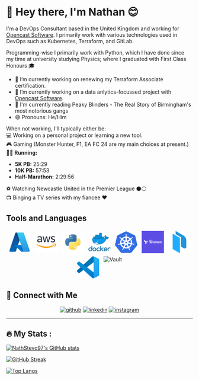 # 👋 Hey there, I'm Nathan :blush:
I'm a DevOps Consultant based in the United Kingdom and working for [Opencast Software](https://opencastsoftware.com/).
I primarily work with various technologies used in DevOps such as Kubernetes, Terraform, and GitLab. 

Programming-wise I primarily work with Python, which I have done since my time at university studying Physics; where I graduated with First Class Honours :mortar_board:

- 🔭 I’m currently working on renewing my Terraform Associate certification. 
- 🌱 I’m currently working on a data anlytics-focussed project with [Opencast Software](https://opencastsoftware.com/).
- 📖 I'm currently reading Peaky Blinders - The Real Story of Birmingham's most notorious gangs
- 😄 Pronouns: He/Him 

When not working, I'll typically either be:<br>
💻 Working on a personal project or learning a new tool.<br>
🎮 Gaming (Monster Hunter, F1, EA FC 24 are my main choices at present.)<br>
🏃‍♂️ **Running:** 
  - **5K PB:** 25:29 
  - **10K PB:** 57:53
  - **Half-Marathon:** 2:29:56

⚽ Watching Newcastle United in the Premier League ⚫⚪<br>
📺 Binging a TV series with my fiancee ❤️

## Tools and Languages

<p align="center">
 <img src="https://raw.githubusercontent.com/github/explore/80688e429a7d4ef2fca1e82350fe8e3517d3494d/topics/azure/azure.png" alt="Azure" height="60" style="vertical-align:top; margin:4px">
 <img src="https://raw.githubusercontent.com/github/explore/80688e429a7d4ef2fca1e82350fe8e3517d3494d/topics/aws/aws.png" alt="AWS" height="60" style="vertical-align:top; margin:4px">
 <img src="https://raw.githubusercontent.com/github/explore/80688e429a7d4ef2fca1e82350fe8e3517d3494d/topics/python/python.png" alt="Python" height="60" style="vertical-align:top; margin:4px">
 <img src="https://raw.githubusercontent.com/github/explore/80688e429a7d4ef2fca1e82350fe8e3517d3494d/topics/docker/docker.png" alt="Docker" height="60" style="vertical-align:top; margin:4px">
 <img src="https://raw.githubusercontent.com/github/explore/80688e429a7d4ef2fca1e82350fe8e3517d3494d/topics/kubernetes/kubernetes.png" alt="Kubernetes" height="60" style="vertical-align:top; margin:4px">
 <img src="https://raw.githubusercontent.com/github/explore/80688e429a7d4ef2fca1e82350fe8e3517d3494d/topics/terraform/terraform.png" alt="Terraform" height="60" style="vertical-align:top; margin:4px">
 <img src="https://raw.githubusercontent.com/devicons/devicon/master/icons/packer/packer-original.svg" alt="Packer" height="60" style="vertical-align:top; margin:4px">
 <img src="https://raw.githubusercontent.com/github/explore/80688e429a7d4ef2fca1e82350fe8e3517d3494d/topics/visual-studio-code/visual-studio-code.png" alt="VS Code" height="60" style="vertical-align:top; margin:4px">
 <img src="https://github.com/hashicorp/vault/blob/f22d202cde2018f9455dec755118a9b84586e082/Vault_PrimaryLogo_Black.png" alt="Vault" height="60" style="vertical-align:top; margin:4px">
</p>

## :handshake: Connect with Me

<p align="center">
<a href=https://github.com/NathStevo97><img src='https://cdn.jsdelivr.net/npm/simple-icons@3.0.1/icons/github.svg' alt='github' height='60'></a>
<a href=https://www.linkedin.com/in/nathanjstephenson/><img src='https://cdn.jsdelivr.net/npm/simple-icons@3.0.1/icons/linkedin.svg' alt='linkedin' height='60'></a>
<a href=https://www.instagram.com/nath_stevo_97/><img src='https://cdn.jsdelivr.net/npm/simple-icons@3.0.1/icons/instagram.svg' alt='instagram' height='60'></a>
</p>

---

## :fire: My Stats :

[![NathStevo97's GitHub stats](https://github-readme-stats.vercel.app/api?username=NathStevo97&show_icons=true&theme=radical)](https://github.com/anuraghazra/github-readme-stats)

[![GitHub Streak](http://github-readme-streak-stats.herokuapp.com?user=NathStevo97&theme=dark&background=000000)](https://git.io/streak-stats)

[![Top Langs](https://github-readme-stats.vercel.app/api/top-langs/?username=NathStevo97&layout=compact&theme=vision-friendly-dark)](https://github.com/anuraghazra/github-readme-stats)

<img src="https://komarev.com/ghpvc/?username=NathStevo97&style=flat-square&color=blue" alt=""/>

